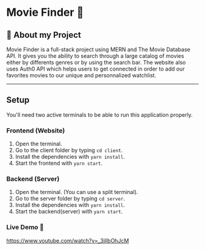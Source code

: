 # Movie Finder 🎥

## 🦉 About my Project

Movie Finder is a full-stack project using MERN and The Movie Database API.
It gives you the ability to search through a large catalog of movies either by differents genres or by
using the search bar. The website also uses Auth0 API which helps users to get connected in order to add our favorites
movies to our unique and personnalized watchlist.

---

## Setup

You'll need two active terminals to be able to run this application properly.

### Frontend (Website)

1. Open the terminal.
2. Go to the client folder by typing `cd client`.
3. Install the dependencies with `yarn install`.
4. Start the frontend with `yarn start`.

### Backend (Server)

1. Open the terminal. (You can use a split terminal).
2. Go to the server folder by typing `cd server`.
3. Install the dependencies with `yarn install`.
4. Start the backend(server) with `yarn start`.

### Live Demo 📀

https://www.youtube.com/watch?v=_3jllbOhJcM
